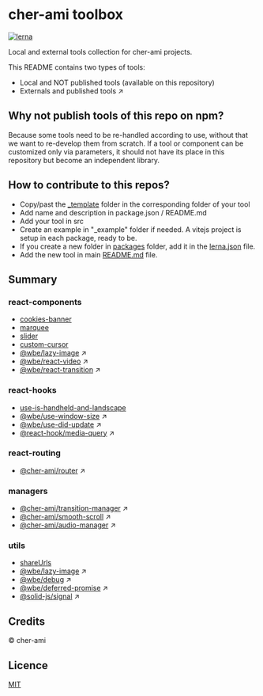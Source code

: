 # cher-ami toolbox

[![lerna](https://img.shields.io/badge/maintained%20with-lerna-cc00ff.svg)](https://lerna.js.org/)

Local and external tools collection for cher-ami projects.

This README contains two types of tools:

- Local and NOT published tools (available on this repository)
- Externals and published tools ↗

## Why not publish tools of this repo on npm?

Because some tools need to be re-handled according to use, without that we want to re-develop them from scratch.
If a tool or component can be customized only via parameters, it should not have its place in this repository but become an independent library.

## How to contribute to this repos?

- Copy/past the [\_template](template) folder in the corresponding folder of your tool
- Add name and description in package.json / README.md
- Add your tool in src
- Create an example in "\_example" folder if needed. A vitejs project is setup in each package, ready to be.
- If you create a new folder in [packages](packages) folder, add it in the [lerna.json](lerna.json) file.
- Add the new tool in main [README.md](README.md) file.

## Summary

### react-components

- [cookies-banner](packages/react-components/cookies-banner)
- [marquee](packages/react-components/marquee)
- [slider](packages/react-components/slider)
- [custom-cursor](packages/react-components/custom-cursor)
- [@wbe/lazy-image](https://github.com/willybrauner/lazy-image) ↗
- [@wbe/react-video](https://github.com/willybrauner/react-libraries/tree/main/packages/react-components/react-video) ↗
- [@wbe/react-transition](https://github.com/willybrauner/react-libraries/tree/main/packages/react-components/react-transition) ↗

### react-hooks

- [use-is-handheld-and-landscape](packages/react-hooks/use-is-handheld-and-landscape)
- [@wbe/use-window-size](https://github.com/willybrauner/react-libraries/tree/main/packages/react-hooks/use-window-size) ↗
- [@wbe/use-did-update](https://github.com/willybrauner/react-libraries/tree/main/packages/react-hooks/use-did-update) ↗
- [@react-hook/media-query](https://github.com/jaredLunde/react-hook/tree/master/packages/media-query) ↗

### react-routing

- [@cher-ami/router](https://github.com/cher-ami/router) ↗

### managers

- [@cher-ami/transition-manager](https://github.com/cher-ami/transitions-manager) ↗
- [@cher-ami/smooth-scroll](https://github.com/cher-ami/smooth-scroll) ↗
- [@cher-ami/audio-manager](https://github.com/cher-ami/audio-manager) ↗

### utils

- [shareUrls](packages/social/shareUrls.ts)
- [@wbe/lazy-image](https://github.com/willybrauner/lazy-image) ↗
- [@wbe/debug](https://github.com/willybrauner/debug) ↗
- [@wbe/deferred-promise](https://github.com/willybrauner/deferred-promise) ↗
- [@solid-js/signal](https://github.com/solid-js/solid/tree/master/libraries/iso-signal) ↗

## Credits

© cher-ami

## Licence

[MIT](LICENSE)
